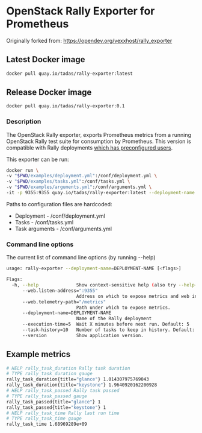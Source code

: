 # OpenStack Rally Exporter for Prometheus

Originally forked from: <https://opendev.org/vexxhost/rally_exporter>

## Latest Docker image

```sh
docker pull quay.io/tadas/rally-exporter:latest
```

## Release Docker image

```sh
docker pull quay.io/tadas/rally-exporter:0.1
```

### Description

The OpenStack Rally exporter, exports Prometheus metrics from a running OpenStack Rally test suite
for consumption by Prometheus. This version is compatible with Rally deployments [which has preconfigured users](https://docs.openstack.org/rally/latest/quick_start/tutorial/step_3_benchmarking_with_existing_users.html#registering-deployment-with-existing-users-in-rally).

This exporter can be run:

```sh
docker run \
-v "$PWD/examples/deployment.yml":/conf/deployment.yml \
-v "$PWD/examples/tasks.yml":/conf/tasks.yml \
-v "$PWD/examples/arguments.yml":/conf/arguments.yml \
-it -p 9355:9355 quay.io/tadas/rally-exporter:latest --deployment-name cloud1
```

Paths to configuration files are hardcoded:

* Deployment - /conf/deployment.yml
* Tasks - /conf/tasks.yml
* Task arguments - /conf/arguments.yml

### Command line options

The current list of command line options (by running --help)

```sh
usage: rally-exporter --deployment-name=DEPLOYMENT-NAME [<flags>]

Flags:
  -h, --help              Show context-sensitive help (also try --help-long and --help-man).
      --web.listen-address=":9355"
                          Address on which to expose metrics and web interface.
      --web.telemetry-path="/metrics"
                          Path under which to expose metrics.
      --deployment-name=DEPLOYMENT-NAME
                          Name of the Rally deployment
      --execution-time=5  Wait X minutes before next run. Default: 5
      --task-history=10   Number of tasks to keep in history. Default: 10
      --version           Show application version.
```

## Example metrics

```sh
# HELP rally_task_duration Rally task duration
# TYPE rally_task_duration gauge
rally_task_duration{title="glance"} 1.014307975769043
rally_task_duration{title="keystone"} 1.9640920162200928
# HELP rally_task_passed Rally task passed
# TYPE rally_task_passed gauge
rally_task_passed{title="glance"} 1
rally_task_passed{title="keystone"} 1
# HELP rally_task_time Rally last run time
# TYPE rally_task_time gauge
rally_task_time 1.68969289e+09
```
